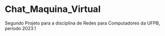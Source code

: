 # Chat_Maquina_Virtual
Segundo Projeto para a disciplina de Redes para Computadores da UFPB, período 2023.1
